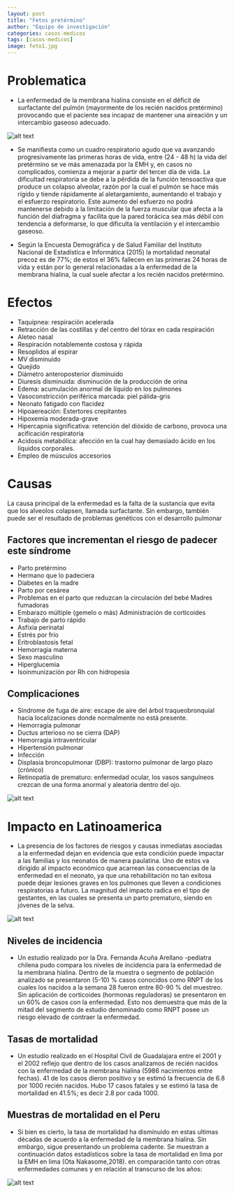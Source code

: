 ```yaml
---
layout: post
title: "Fetos pretérmino"
author: "Equipo de investigación"
categories: casos-medicos
tags: [casos-medicos]
image: feto1.jpg
---
```

# Problematica

* La enfermedad de la membrana hialina consiste en el déficit de surfactante del pulmón (mayormente de los recién nacidos pretérmino) provocando que el paciente sea incapaz de mantener una aireación y un intercambio gaseoso adecuado. 

![alt text](https://raw.githubusercontent.com/GonzaloUPCH/Grupo13.github.io/Parche-oficial-2/assets/img/problematica.jpg)

* Se manifiesta como un cuadro respiratorio agudo que va avanzando progresivamente las primeras horas de vida, entre (24 - 48 h) la vida del pretérmino se ve más amenazada por la EMH y, en casos no complicados, comienza a mejorar a partir del tercer día de vida. La dificultad respiratoria se debe a la pérdida de la función tensoactiva que produce un colapso alveolar, razón por la cual el pulmón se hace más rígido y tiende rápidamente al aletargamiento, aumentando el trabajo y el esfuerzo respiratorio. Este aumento del esfuerzo no podrá mantenerse debido a la limitación de la fuerza muscular que afecta a la función del diafragma y facilita que la pared torácica sea más débil con tendencia a deformarse, lo que dificulta la ventilación y el intercambio gaseoso. 

* Según la Encuesta Demográfica y de Salud Familiar del Instituto Nacional de Estadística e Informática (2015) la mortalidad neonatal precoz es de 77%; de estos el 36% fallecen en las primeras 24 horas de vida y están por lo general relacionadas a la enfermedad de la membrana hialina, la cual suele afectar a los recién nacidos pretérmino.
 
# Efectos 
 
* Taquipnea: respiración acelerada 
* Retracción de las costillas y del centro del tórax en cada respiración 
*	Aleteo nasal 
*	Respiración notablemente costosa y rápida
*	Resoplidos al espirar
*	MV disminuido 
*	Quejido
*	Diámetro anteroposterior disminuido 
*	Diuresis disminuida: disminución de la producción de orina
*	Edema: acumulación anormal de líquido en los pulmones
*	Vasoconstricción periférica marcada: piel pálida-gris 
*	Neonato fatigado con flacidez
*	Hipoaereación: Estertores crepitantes 
*	Hipoxemia moderada-grave
*	Hipercapnia significativa: retención del dióxido de carbono, provoca una acificación respiratoria
*	Acidosis metabólica: afección en la cual hay demasiado ácido en los líquidos corporales.
*	Empleo de músculos accesorios 

# Causas 

La causa principal de la enfermedad es la falta de la sustancia que evita que los alveolos colapsen, llamada surfactante. Sin embargo, también puede ser el resultado de problemas genéticos con el desarrollo pulmonar

## Factores que incrementan el riesgo de padecer este síndrome

* Parto pretérmino	
* Hermano que lo padeciera	
* Diabetes en la madre
* Parto por cesárea
* Problemas en el parto que reduzcan la circulación del bebé	Madres fumadoras
* Embarazo múltiple (gemelo o más)	Administración de corticoides
* Trabajo de parto rápido	
* Asfixia perinatal	
* Estrés por frío	
* Eritroblastosis fetal	
* Hemorragia materna	
* Sexo masculino	
* Hiperglucemia	
* Isoinmunización por Rh con hidropesía	
 
## Complicaciones 

*	Síndrome de fuga de aire: escape de aire del árbol traqueobronquial hacia localizaciones donde normalmente no está presente.
*	Hemorragia pulmonar
*	Ductus arterioso no se cierra (DAP) 
*	Hemorragia intraventricular
*	Hipertensión pulmonar
*	Infección 
*	Displasia broncopulmonar (DBP): trastorno pulmonar de largo plazo (crónico)
*	Retinopatía de prematuro: enfermedad ocular, los vasos sanguíneos crezcan de una forma anormal y aleatoria dentro del ojo. 

![alt text](https://raw.githubusercontent.com/GonzaloUPCH/Grupo13.github.io/Parche-oficial-2/assets/img/causa.jpg)

# Impacto en Latinoamerica 

* La presencia de los factores de riesgos y causas inmediatas asociadas a la enfermedad dejan en evidencia que esta condición puede impactar a las familias y los neonatos de manera paulatina. Uno de estos va dirigido al impacto económico que acarrean las consecuencias de la enfermedad en el neonato, ya que una rehabilitación no tan exitosa puede dejar lesiones graves en los pulmones que lleven a condiciones respiratorias a futuro. La magnitud del impacto radica en el tipo de gestantes, en las cuales se presenta un parto prematuro, siendo en jóvenes de la selva.

![alt text](https://raw.githubusercontent.com/GonzaloUPCH/Grupo13.github.io/Parche-oficial-2/assets/img/impacto.jpg)

## Niveles de incidencia

* Un estudio realizado por la Dra. Fernanda Acuña Arellano -pediatra chilena pudo compara los niveles de incidencia para la enfermedad de la membrana hialina. Dentro de la muestra o segmento de población analizado se presentaron (5-10) % casos conocidos como RNPT de los cuales los nacidos a la semana 28 fueron entre 80-90 % del muestreo. Sin aplicación de corticoides (hormonas reguladoras) se presentaron en un 60% de casos con la enfermedad. Esto nos demuestra que más de la mitad del segmento de estudio denominado como RNPT posee un riesgo elevado de contraer la enfermedad.

## Tasas de mortalidad 

* Un estudio realizado en el Hospital Civil de Guadalajara entre el 2001 y el 2002 reflejo que dentro de los casos analizamos de recién nacidos con la enfermedad de la membrana hialina (5986 nacimientos entre fechas). 41 de los casos dieron positivo y se estimó la frecuencia de 6.8 por 1000 recién nacidos. Hubo 17 casos fatales y se estimó la tasa de mortalidad en 41.5%; es decir 2.8 por cada 1000.

## Muestras de mortalidad en el Peru 

* Si bien es cierto, la tasa de mortalidad ha disminuido en estas ultimas décadas de acuerdo a la enfermedad de la membrana hialina. Sin embargo, sigue presentando un problema cadente. Se muestran a continuación datos estadísticos sobre la tasa de mortalidad en lima por la EMH en lima (Ota Nakasome,2018). en comparación tanto con otras enfermedades comunes y en relación al transcurso de los años:

![alt text](https://raw.githubusercontent.com/GonzaloUPCH/Grupo13.github.io/Parche-oficial-2/assets/img/tasa.jpg)


